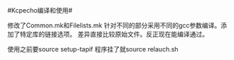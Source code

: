 #Kcpecho编译和使用#

修改了Common.mk和Filelists.mk
针对不同的部分采用不同的gcc参数编译。添加了特定库的链接选项。
差异直接比较原始文件。反正现在能编译通过。


使用之前要source setup-tapif
程序挂了就source relauch.sh
